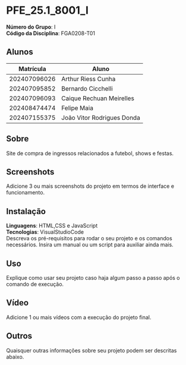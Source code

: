 
 
# PFE_25.1_8001_I

**Número do Grupo**: I <br>
**Código da Disciplina**: FGA0208-T01<br>

## Alunos
|Matrícula | Aluno |
| -- | -- |
| 202407096026  |  Arthur Riess Cunha |
| 202407095852  |  Bernardo Cicchelli |
| 202407096093  |  Caique Rechuan Meirelles |
| 202408474474  |  Felipe Maia |
| 202407155375  |  João Vitor Rodrigues Donda |

## Sobre 
Site de compra de ingressos relacionados a futebol, shows e festas. 

## Screenshots
Adicione 3 ou mais screenshots do projeto em termos de interface e funcionamento.

## Instalação 
**Linguagens**: HTML,CSS e JavaScript<br>
**Tecnologias**: VisualStudioCode<br>
Descreva os pré-requisitos para rodar o seu projeto e os comandos necessários.
Insira um manual ou um script para auxiliar ainda mais.

## Uso 
Explique como usar seu projeto caso haja algum passo a passo após o comando de execução.

## Vídeo
Adicione 1 ou mais vídeos com a execução do projeto final.

## Outros 
Quaisquer outras informações sobre seu projeto podem ser descritas abaixo.
